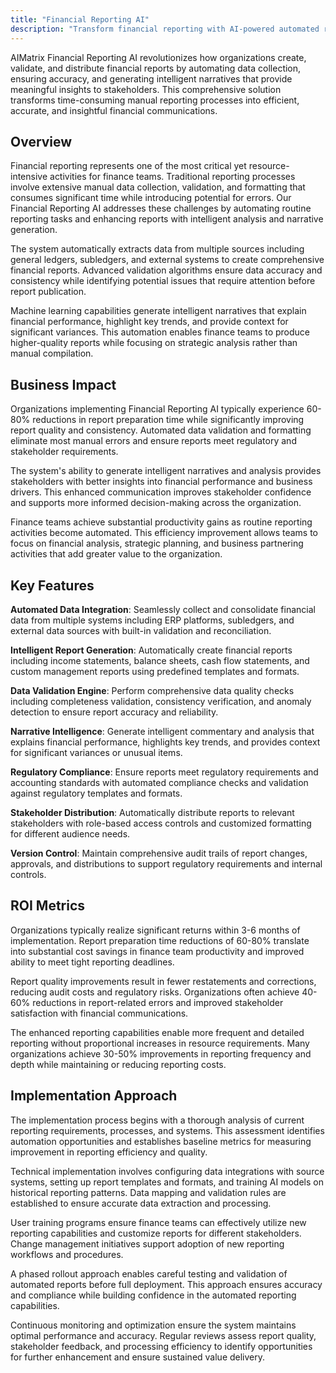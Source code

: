 ```yaml
---
title: "Financial Reporting AI"
description: "Transform financial reporting with AI-powered automated report generation, data validation, and intelligent narrative analysis for stakeholder communications."
---
```


AIMatrix Financial Reporting AI revolutionizes how organizations create, validate, and distribute financial reports by automating data collection, ensuring accuracy, and generating intelligent narratives that provide meaningful insights to stakeholders. This comprehensive solution transforms time-consuming manual reporting processes into efficient, accurate, and insightful financial communications.

## Overview

Financial reporting represents one of the most critical yet resource-intensive activities for finance teams. Traditional reporting processes involve extensive manual data collection, validation, and formatting that consumes significant time while introducing potential for errors. Our Financial Reporting AI addresses these challenges by automating routine reporting tasks and enhancing reports with intelligent analysis and narrative generation.

The system automatically extracts data from multiple sources including general ledgers, subledgers, and external systems to create comprehensive financial reports. Advanced validation algorithms ensure data accuracy and consistency while identifying potential issues that require attention before report publication.

Machine learning capabilities generate intelligent narratives that explain financial performance, highlight key trends, and provide context for significant variances. This automation enables finance teams to produce higher-quality reports while focusing on strategic analysis rather than manual compilation.

## Business Impact

Organizations implementing Financial Reporting AI typically experience 60-80% reductions in report preparation time while significantly improving report quality and consistency. Automated data validation and formatting eliminate most manual errors and ensure reports meet regulatory and stakeholder requirements.

The system's ability to generate intelligent narratives and analysis provides stakeholders with better insights into financial performance and business drivers. This enhanced communication improves stakeholder confidence and supports more informed decision-making across the organization.

Finance teams achieve substantial productivity gains as routine reporting activities become automated. This efficiency improvement allows teams to focus on financial analysis, strategic planning, and business partnering activities that add greater value to the organization.

## Key Features

**Automated Data Integration**: Seamlessly collect and consolidate financial data from multiple systems including ERP platforms, subledgers, and external data sources with built-in validation and reconciliation.

**Intelligent Report Generation**: Automatically create financial reports including income statements, balance sheets, cash flow statements, and custom management reports using predefined templates and formats.

**Data Validation Engine**: Perform comprehensive data quality checks including completeness validation, consistency verification, and anomaly detection to ensure report accuracy and reliability.

**Narrative Intelligence**: Generate intelligent commentary and analysis that explains financial performance, highlights key trends, and provides context for significant variances or unusual items.

**Regulatory Compliance**: Ensure reports meet regulatory requirements and accounting standards with automated compliance checks and validation against regulatory templates and formats.

**Stakeholder Distribution**: Automatically distribute reports to relevant stakeholders with role-based access controls and customized formatting for different audience needs.

**Version Control**: Maintain comprehensive audit trails of report changes, approvals, and distributions to support regulatory requirements and internal controls.

## ROI Metrics

Organizations typically realize significant returns within 3-6 months of implementation. Report preparation time reductions of 60-80% translate into substantial cost savings in finance team productivity and improved ability to meet tight reporting deadlines.

Report quality improvements result in fewer restatements and corrections, reducing audit costs and regulatory risks. Organizations often achieve 40-60% reductions in report-related errors and improved stakeholder satisfaction with financial communications.

The enhanced reporting capabilities enable more frequent and detailed reporting without proportional increases in resource requirements. Many organizations achieve 30-50% improvements in reporting frequency and depth while maintaining or reducing reporting costs.

## Implementation Approach

The implementation process begins with a thorough analysis of current reporting requirements, processes, and systems. This assessment identifies automation opportunities and establishes baseline metrics for measuring improvement in reporting efficiency and quality.

Technical implementation involves configuring data integrations with source systems, setting up report templates and formats, and training AI models on historical reporting patterns. Data mapping and validation rules are established to ensure accurate data extraction and processing.

User training programs ensure finance teams can effectively utilize new reporting capabilities and customize reports for different stakeholders. Change management initiatives support adoption of new reporting workflows and procedures.

A phased rollout approach enables careful testing and validation of automated reports before full deployment. This approach ensures accuracy and compliance while building confidence in the automated reporting capabilities.

Continuous monitoring and optimization ensure the system maintains optimal performance and accuracy. Regular reviews assess report quality, stakeholder feedback, and processing efficiency to identify opportunities for further enhancement and ensure sustained value delivery.